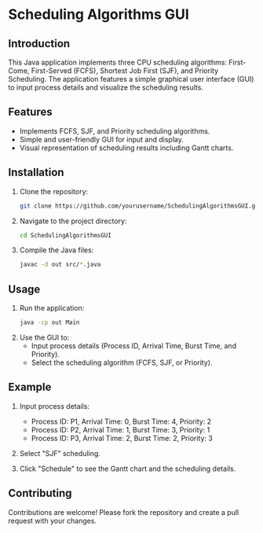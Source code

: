 # Scheduling Algorithms GUI

## Introduction
This Java application implements three CPU scheduling algorithms: First-Come, First-Served (FCFS), Shortest Job First (SJF), and Priority Scheduling. The application features a simple graphical user interface (GUI) to input process details and visualize the scheduling results.

## Features
- Implements FCFS, SJF, and Priority scheduling algorithms.
- Simple and user-friendly GUI for input and display.
- Visual representation of scheduling results including Gantt charts.

## Installation
1. Clone the repository:
    ```bash
    git clone https://github.com/yourusername/SchedulingAlgorithmsGUI.git
    ```
2. Navigate to the project directory:
    ```bash
    cd SchedulingAlgorithmsGUI
    ```
3. Compile the Java files:
    ```bash
    javac -d out src/*.java
    ```

## Usage
1. Run the application:
    ```bash
    java -cp out Main
    ```
2. Use the GUI to:
    - Input process details (Process ID, Arrival Time, Burst Time, and Priority).
    - Select the scheduling algorithm (FCFS, SJF, or Priority).


## Example
1. Input process details:
    - Process ID: P1, Arrival Time: 0, Burst Time: 4, Priority: 2
    - Process ID: P2, Arrival Time: 1, Burst Time: 3, Priority: 1
    - Process ID: P3, Arrival Time: 2, Burst Time: 2, Priority: 3

2. Select "SJF" scheduling.

3. Click "Schedule" to see the Gantt chart and the scheduling details.

## Contributing
Contributions are welcome! Please fork the repository and create a pull request with your changes.


